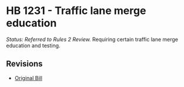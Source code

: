 # HB 1231 - Traffic lane merge education
*Status: Referred to Rules 2 Review.*
Requiring certain traffic lane merge education and testing.

## Revisions
* [Original Bill](1/)